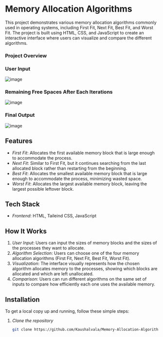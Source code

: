 # Memory Allocation Algorithms

This project demonstrates various memory allocation algorithms commonly used in operating systems, including First Fit, Next Fit, Best Fit, and Worst Fit. The project is built using HTML, CSS, and JavaScript to create an interactive interface where users can visualize and compare the different algorithms.

### Project Overview

### User Input 
![image](https://github.com/user-attachments/assets/4d263c9a-2b91-4650-a64b-93377488a82b)

### Remaining Free Spaces After Each Iterations
![image](https://github.com/user-attachments/assets/6188ba04-f9e6-429d-90b8-3b2240dabf5b)

### Final Output
![image](https://github.com/user-attachments/assets/793e2070-3b11-48d6-b96d-5f01d2c4d19d)


## Features

- *First Fit*: Allocates the first available memory block that is large enough to accommodate the process.
- *Next Fit*: Similar to First Fit, but it continues searching from the last allocated block rather than restarting from the beginning.
- *Best Fit*: Allocates the smallest available memory block that is large enough to accommodate the process, minimizing wasted space.
- *Worst Fit*: Allocates the largest available memory block, leaving the largest possible leftover block.



## Tech Stack

- *Frontend*: HTML, Taileind CSS, JavaScript

## How It Works

1. *User Input*: Users can input the sizes of memory blocks and the sizes of the processes they want to allocate.
2. *Algorithm Selection*: Users can choose one of the four memory allocation algorithms (First Fit, Next Fit, Best Fit, Worst Fit).
3. *Visualization*: The interface visually represents how the chosen algorithm allocates memory to the processes, showing which blocks are allocated and which are left unallocated.
4. *Comparison*: Users can run different algorithms on the same set of inputs to compare how efficiently each one uses the available memory.

## Installation

To get a local copy up and running, follow these simple steps:

1. *Clone the repository*
   ```bash
   git clone https://github.com/Kaushalvala/Memory-Allocation-Algorithm.git
